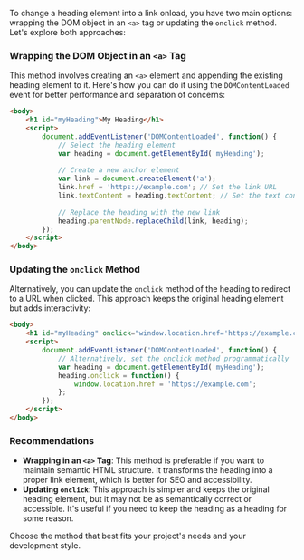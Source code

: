 To change a heading element into a link onload, you have two main options: wrapping the DOM object in an `<a>` tag or updating the `onclick` method. Let's explore both approaches:

### Wrapping the DOM Object in an `<a>` Tag

This method involves creating an `<a>` element and appending the existing heading element to it. Here's how you can do it using the `DOMContentLoaded` event for better performance and separation of concerns:

```html
<body>
    <h1 id="myHeading">My Heading</h1>
    <script>
        document.addEventListener('DOMContentLoaded', function() {
            // Select the heading element
            var heading = document.getElementById('myHeading');
            
            // Create a new anchor element
            var link = document.createElement('a');
            link.href = 'https://example.com'; // Set the link URL
            link.textContent = heading.textContent; // Set the text content
            
            // Replace the heading with the new link
            heading.parentNode.replaceChild(link, heading);
        });
    </script>
</body>
```

### Updating the `onclick` Method

Alternatively, you can update the `onclick` method of the heading to redirect to a URL when clicked. This approach keeps the original heading element but adds interactivity:

```html
<body>
    <h1 id="myHeading" onclick="window.location.href='https://example.com';">My Heading</h1>
    <script>
        document.addEventListener('DOMContentLoaded', function() {
            // Alternatively, set the onclick method programmatically
            var heading = document.getElementById('myHeading');
            heading.onclick = function() {
                window.location.href = 'https://example.com';
            };
        });
    </script>
</body>
```

### Recommendations

- **Wrapping in an `<a>` Tag**: This method is preferable if you want to maintain semantic HTML structure. It transforms the heading into a proper link element, which is better for SEO and accessibility.
- **Updating `onclick`**: This approach is simpler and keeps the original heading element, but it may not be as semantically correct or accessible. It's useful if you need to keep the heading as a heading for some reason.

Choose the method that best fits your project's needs and your development style.


